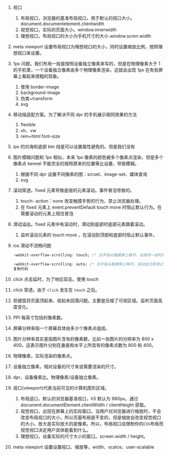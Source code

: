 1. 视口

   1. 布局视口，浏览器的基准布局视口，用于默认的视口大小。document.documentelement.clientwidth
   2. 视觉视口，实际的页面大小。window.innerwidth
   3. 理想视口，布局视口的大小为手机尺寸的大小.window.scren.width

2. meta viewport 设置布局视口为理想视口的大小，同时设置缩放比例，按照理想视口来设置。

3. 1px 问题。我们布局一般是按照设备独立像素来写的，但是在物理像素大于 1 的手机里，一个设备独立像素由多个物理像素渲染，这就会出现 1px 在有些屏幕上看起来很粗的现象。

   1. 使用 border-image
   2. background-image
   3. 伪类+transform
   4. svg

4. 移动端适配方案。为了解决不同 dpr 的手机展示相同效果的方法

   1. flexible
   2. vh、vw
   3. rem+html font-size

5. ipx 的刘海和底部 btn 线是可以设置属性避免的。但是我们没有

6. 图片模糊问题和 1px 相似，本来 1px 像素的颜色被多个像素点渲染，但是多个像素点 kennel 不能完全的按照原来的位置等比设置，导致模糊。

   1. 根据不同 dpr 设置不同像素的图：srcset、image-set、媒体查询
   2. svg

7. 滚动穿透。fixed 元素导致底层的元素滚动。事件冒泡导致的。

   1. touch- action：none 改变触摸手势的行为，禁止浏览器处理。
   2. 在 fixed 元素上 event.preventDefault touch move 时阻止默认行为。在需要滚动的元素上阻住冒泡

8. 滑动溢出。fixed 元素中有滚动时，滑动到底部时底部元素跟着滚动。

   1. 监听滚动元素的 touch move ，在滚动到顶部和底部时阻止默认事件。

9. ios 滑动不流畅问题

   ``` css
   -webkit-overflow-scrolling: touch; /* 当手指从触摸屏上移开，会保持一段时间的滚动 */

   -webkit-overflow-scrolling: auto; /* 当手指从触摸屏上移开，滚动会立即停止 */
   复制代码
   ```

10. click 点击延时，为了响应双击。使用 touch

11. click 穿透，由于 `click` 发生在 `touch` 之后。

12. 软键盘将页面顶起来、收起未回落问题。主要是压缩了可视区域。监听页面高度变化。
13. PPI 每英寸包括的像素数。
14. 屏幕分辨率指一个屏幕具体由多少个像素点组成。
15. 图片分辨率其实是指图片含有的像素数，比如一张图片的分辨率为 800 x 400。这表示图片分别在垂直和水平上所具有的像素点数为 800 和 400。
16. 物理像素，实际渲染的像素点。
17. 设备独立像素，相对设备的尺寸来说需要渲染的尺寸。
18. dpr，设备像素比。物理像素/设备独立像素。
19. 视口(viewport)代表当前可见的计算机图形区域。
    1. 布局适口，默认的浏览器基准视口，h5 默认为 980px。通过 document.documentElement.clientWidth / clientHeight 获取。
    2. 视觉视口，出现在屏幕上的实际窗口，当用户对浏览器进行缩放时，不会改变布局视口的大小，所以页面布局是不变的，但是缩放会改变视觉视口的大小。放大是实际放大的是像素。所以，布局视口会限制你的`CSS`布局而视觉视口决定用户具体能看到什么。
    3. 理想视口，设备实际的尺寸大小的窗口。screen.width / height。
20. meta viewport 设置设置视口、缩放等，width、scalce、user-scalable
